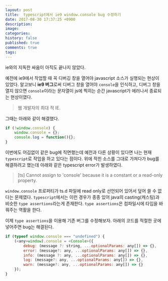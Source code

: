 ```yaml
---
layout: post
title:  typescript에서 ie9 window.console bug 수정하기
date: 2017-08-30 17:37:25 +0900
description: 
image: 
categories: 
history: false
published: true
comments: true
tags:
---
```

ie와의 지독한 싸움이 아직도 끝나지 않았다. 

예전에 ie9에서 작업할 때 꼭 디버깅 창을 열어야 javascript 소스가 실행되는 현상이 있었다. 알고보니 **ie9 버그**로써 디버그 창을 열어야 `console`을 인식하고, 디버그 창을 열지 않으면 `console`이라는 문자열이 js에 찍히는 순간 javascript가 에러나서 종료되는 현상이였다.

> 웹 개발자의 최대 적 IE.

그때는 아래와 같이 해결했다.

```javascript
if (!window.console) {
    window.console = {};
    console.log = function(){};
}
```

이번에도 어김없이 같은 bug에 직면했는데 예전과 다른 상황이 있다면 나는 현재 `typescript`로 작업을 하고 있다는 점이다. 위에 적힌 소스를 그대로 가져다가 bug를 해결하려고 했는데 아래와 같은 typescript error가 발생하였다.

> [ts] Cannot assign to 'console' because it is a constant or a read-only property.

`window.console` 프로퍼티가 ts.d 파일에 read only로 선언되어 있어서 덮어 쓸 수 없다는 문제였다. `typescript`에서는 이런 경우가 종종 있어 java의 casting(캐스팅)과 비슷한 `type assertions`라는게 존재한다. `type assertions`은 컴파일시에 타입을 바꿔주는 역활을 한다.

이제 `type assertions`을 이용해 기존 버그를 수정해보자. 아래의 코드를 적절한 곳에 넣어주면 bug는 해결된다.

```javascript
if (typeof window.console === "undefined") {
    (<any>window).console = <Console>({
        debug: (message ?: string, ...optionalParams: any[]) => {},
        error: (message?: any, ...optionalParams: any[]) => {},
        info: (message ?: any, ...optionalParams: any[]) => {},
        log: (message?: any, ...optionalParams: any[]) => {},
        warn: (message?: any, ...optionalParams: any[]) => {}
    });
}
```